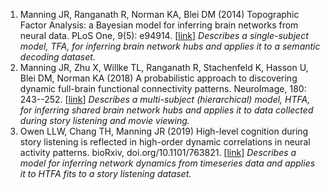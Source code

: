 1. Manning JR, Ranganath R, Norman KA, Blei DM (2014) Topographic Factor Analysis: a Bayesian model for inferring brain networks from neural data.  PLoS One, 9(5): e94914.  [[link](https://doi.org/10.1371/journal.pone.0094914)] *Describes a single-subject model, TFA, for inferring brain network hubs and applies it to a semantic decoding dataset.*
2. Manning JR, Zhu X, Willke TL, Ranganath R, Stachenfeld K, Hasson U, Blei DM, Norman KA (2018) A probabilistic approach to discovering dynamic full-brain functional connectivity patterns.  NeuroImage, 180: 243--252.  [[link](https://www.sciencedirect.com/science/article/abs/pii/S1053811918300715)] *Describes a multi-subject (hierarchical) model, HTFA, for inferring shared brain network hubs and applies it to data collected during story listening and movie viewing.*
3. Owen LLW, Chang TH, Manning JR (2019) High-level cognition during story listening is reflected in high-order dynamic correlations in neural activity patterns.  bioRxiv, doi.org/10.1101/763821.  [[link](https://www.biorxiv.org/content/10.1101/763821v1.full.pdf)] *Describes a model for inferring network dynamics from timeseries data and applies it to HTFA fits to a story listening dataset.*